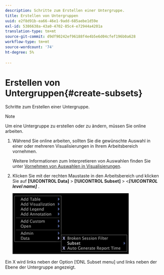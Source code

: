 ```yaml
---
description: Schritte zum Erstellen einer Untergruppe.
title: Erstellen von Untergruppen
uuid: e2f8d91b-ea66-46e1-9add-685aebe1d59e
exl-id: 5386638a-43a0-4702-85c4-e72944a4201a
translation-type: tm+mt
source-git-commit: d9df90242ef96188f4e4b5e6d04cfef196b0a628
workflow-type: tm+mt
source-wordcount: '74'
ht-degree: 5%

---
```


# Erstellen von Untergruppen{#create-subsets}

Schritte zum Erstellen einer Untergruppe.

>[!NOTE]
>
>Um eine Untergruppe zu erstellen oder zu ändern, müssen Sie online arbeiten.

1. Während Sie online arbeiten, sollten Sie die gewünschte Auswahl in einer oder mehreren Visualisierungen in Ihrem Arbeitsbereich vornehmen.

   Weitere Informationen zum Interpretieren von Auswahlen finden Sie unter [Vornehmen von Auswahlen in Visualisierungen](../../../../home/c-get-started/c-vis/c-sel-vis/c-sel-vis.md#concept-012870ec22c7476e9afbf3b8b2515746).

1. Klicken Sie mit der rechten Maustaste in den Arbeitsbereich und klicken Sie auf **[!UICONTROL Data]** > **[!UICONTROL Subset]** > *&lt;**[!UICONTROL level name]***
.

   ![](assets/mnu_Subset.png)

Ein X wird links neben der Option [!DNL Subset menu] und links neben der Ebene der Untergruppe angezeigt.

